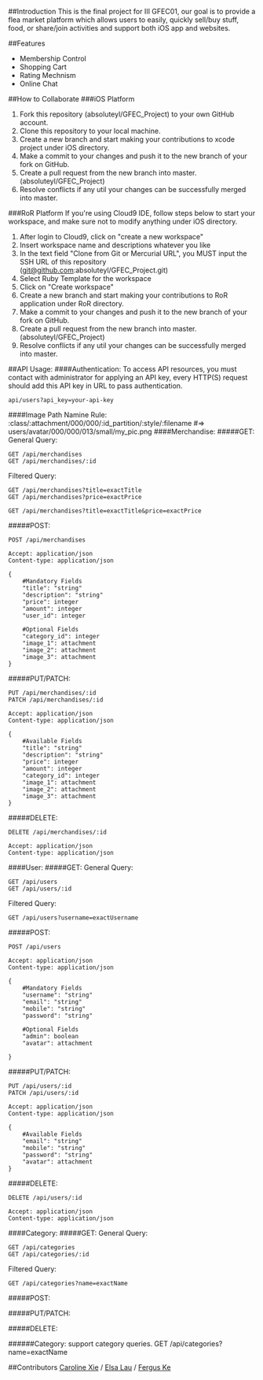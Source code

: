 ##Introduction
  This is the final project for III GFEC01, our goal is to provide a flea market platform which allows users to easily, quickly sell/buy stuff, food, or share/join activities and support both iOS app and websites.

##Features
 * Membership Control
 * Shopping Cart
 * Rating Mechnism
 * Online Chat


##How to Collaborate
###iOS Platform

 1. Fork this repository (absoluteyl/GFEC_Project) to your own GitHub account.
 2. Clone this repository to your local machine.
 3. Create a new branch and start making your contributions to xcode project under iOS directory.
 4. Make a commit to your changes and push it to the new branch of your fork on GitHub.
 5. Create a pull request from the new branch into master. (absoluteyl/GFEC_Project)
 6. Resolve conflicts if any util your changes can be successfully merged into master.

###RoR Platform
If you're using Cloud9 IDE, follow steps below to start your workspace, and make sure not to modify anything under iOS directory.

 1. After login to Cloud9, click on "create a new workspace"
 2. Insert workspace name and descriptions whatever you like
 3. In the text field "Clone from Git or Mercurial URL", you MUST input the SSH URL of this repository (git@github.com:absoluteyl/GFEC_Project.git)
 4. Select Ruby Template for the workspace
 5. Click on "Create workspace"
 6. Create a new branch and start making your contributions to RoR application under RoR directory.
 7. Make a commit to your changes and push it to the new branch of your fork on GitHub.
 8. Create a pull request from the new branch into master. (absoluteyl/GFEC_Project)
 9. Resolve conflicts if any util your changes can be successfully merged into master.

##API Usage:
####Authentication:
To access API resources, you must contact with administrator for applying an API key,
every HTTP(S) request should add this API key in URL to pass authentication.

    api/users?api_key=your-api-key
    
####Image Path Namine Rule:
    :class/:attachment/000/000/:id_partition/:style/:filename
    #=> users/avatar/000/000/013/small/my_pic.png
####Merchandise:
#####GET:
General Query:
    
    GET /api/merchandises
    GET /api/merchandises/:id

Filtered Query:
    
    GET /api/merchandises?title=exactTitle
    GET /api/merchandises?price=exactPrice
    
    GET /api/merchandises?title=exactTitle&price=exactPrice
#####POST:
    
    POST /api/merchandises
    
    Accept: application/json
    Content-type: application/json
    
    {
        #Mandatory Fields
        "title": "string"
        "description": "string"
        "price": integer
        "amount": integer
        "user_id": integer
        
        #Optional Fields
        "category_id": integer
        "image_1": attachment
        "image_2": attachment
        "image_3": attachment
    }
    
#####PUT/PATCH:
    
    PUT /api/merchandises/:id
    PATCH /api/merchandises/:id
    
    Accept: application/json
    Content-type: application/json
    
    {
        #Available Fields
        "title": "string"
        "description": "string"
        "price": integer
        "amount": integer
        "category_id": integer
        "image_1": attachment
        "image_2": attachment
        "image_3": attachment
    }
    
#####DELETE:
    
    DELETE /api/merchandises/:id
    
    Accept: application/json
    Content-type: application/json
    
####User:
#####GET:
General Query:
    
    GET /api/users
    GET /api/users/:id

Filtered Query:
    
    GET /api/users?username=exactUsername
    
#####POST:
    
    POST /api/users
    
    Accept: application/json
    Content-type: application/json
    
    {
        #Mandatory Fields
        "username": "string"
        "email": "string"
        "mobile": "string"
        "password": "string"
        
        #Optional Fields
        "admin": boolean
        "avatar": attachment
        
    }
    
#####PUT/PATCH:
    
    PUT /api/users/:id
    PATCH /api/users/:id
    
    Accept: application/json
    Content-type: application/json
    
    {
        #Available Fields
        "email": "string"
        "mobile": "string"
        "password": "string"
        "avatar": attachment
    }
    
#####DELETE:
    
    DELETE /api/users/:id
    
    Accept: application/json
    Content-type: application/json
    
####Category:
#####GET:
General Query:
    
    GET /api/categories
    GET /api/categories/:id

Filtered Query:
    
    GET /api/categories?name=exactName
    
#####POST:

#####PUT/PATCH:

#####DELETE:

    
    

######Category: support category queries.
    GET /api/categories?name=exactName
<br />

##Contributors
[Caroline Xie](https://github.com/kyujyokei) /
[Elsa Lau](https://github.com/absoluteyl) /
[Fergus Ke](https://github.com/KeJingTai) 